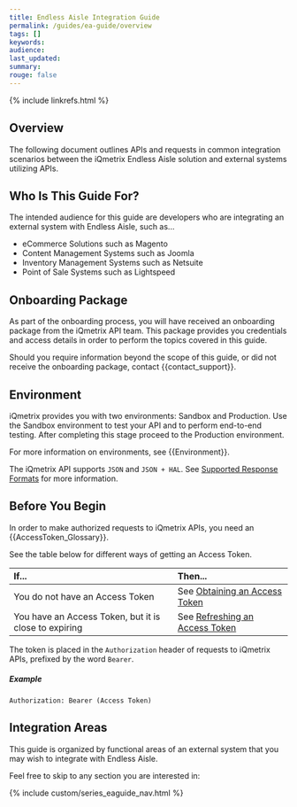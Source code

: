 ```yaml
---
title: Endless Aisle Integration Guide
permalink: /guides/ea-guide/overview
tags: []
keywords: 
audience: 
last_updated: 
summary: 
rouge: false
---
```


{% include linkrefs.html %}

## Overview

The following document outlines APIs and requests in common integration scenarios between the iQmetrix Endless Aisle solution and external systems utilizing APIs.

## Who Is This Guide For? 

The intended audience for this guide are developers who are integrating an external system with Endless Aisle, such as...

* eCommerce Solutions such as Magento
* Content Management Systems such as Joomla
* Inventory Management Systems such as Netsuite
* Point of Sale Systems such as Lightspeed

## Onboarding Package

As part of the onboarding process, you will have received an onboarding package from the iQmetrix API team. This package provides you credentials and access details in order to perform the topics covered in this guide. 

Should you require information beyond the scope of this guide, or did not receive the onboarding package, contact {{contact_support}}.

## Environment

iQmetrix provides you with two environments: Sandbox and Production. 
Use the Sandbox environment to test your API and to perform end-to-end testing. After completing this stage proceed to the Production environment.

For more information on environments, see {{Environment}}.

The iQmetrix API supports `JSON` and `JSON + HAL`. See [Supported Response Formats](/api/getting-started) for more information.

## Before You Begin

In order to make authorized requests to iQmetrix APIs, you need an {{AccessToken_Glossary}}.

See the table below for different ways of getting an Access Token.

| If... | Then... |
|:------|:--------|
| You do not have an Access Token | See [Obtaining an Access Token](/api/authentication/#obtaining-an-access-token) |
| You have an Access Token, but it is close to expiring | See [Refreshing an Access Token](/api/authentication/#refreshing-an-access-token) |

The token is placed in the `Authorization` header of requests to iQmetrix APIs, prefixed by the word `Bearer`.

##### Example

    Authorization: Bearer (Access Token)

## Integration Areas

This guide is organized by functional areas of an external system that you may wish to integrate with Endless Aisle.

Feel free to skip to any section you are interested in:

{% include custom/series_eaguide_nav.html %}
